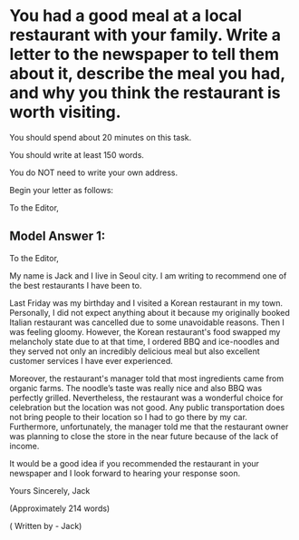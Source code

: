 # You had a good meal at a local restaurant with your family. Write a letter to the newspaper to tell them about it, describe the meal you had, and why you think the restaurant is worth visiting.

You should spend about 20 minutes on this task.

You should write at least 150 words.


 
You do NOT need to write your own address.

Begin your letter as follows:

To the Editor,

 

## Model Answer 1:

To the Editor,

My name is Jack and I live in Seoul city. I am writing to recommend one of the best restaurants I have been to.

Last Friday was my birthday and I visited a Korean restaurant in my town. Personally, I did not expect anything about it because my originally booked Italian restaurant was cancelled due to some unavoidable reasons. Then I was feeling gloomy. However, the Korean restaurant's food swapped my melancholy state due to at that time, I ordered BBQ and ice-noodles and they served not only an incredibly delicious meal but also excellent customer services I have ever experienced.  

Moreover, the restaurant's manager told that most ingredients came from organic farms. The noodle’s taste was really nice and also BBQ was perfectly grilled. Nevertheless, the restaurant was a wonderful choice for celebration but the location was not good. Any public transportation does not bring people to their location so I had to go there by my car. Furthermore, unfortunately, the manager told me that the restaurant owner was planning to close the store in the near future because of the lack of income.

It would be a good idea if you recommended the restaurant in your newspaper and I look forward to hearing your response soon.

Yours Sincerely,
Jack

(Approximately 214 words)

( Written by - Jack)